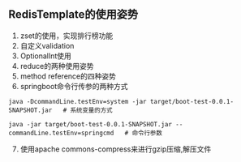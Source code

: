 ## RedisTemplate的使用姿势
1. zset的使用，实现排行榜功能
2. 自定义validation
3. OptionalInt使用
4. reduce的两种使用姿势
5. method reference的四种姿势
6. springboot命令行传参的两种方式

```
java -DcommandLine.testEnv=system -jar target/boot-test-0.0.1-SNAPSHOT.jar   # 系统变量的方式

java -jar target/boot-test-0.0.1-SNAPSHOT.jar --commandLine.testEnv=springcmd   # 命令行参数
```
7. 使用apache commons-compress来进行gzip压缩,解压文件